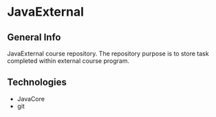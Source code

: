 # JavaExternal


## General Info
JavaExternal course repository. 
The repository purpose is to store task completed within external course program. 

## Technologies
* JavaCore 
* git

